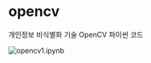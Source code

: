 # opencv
개인정보 비식별화 기술 OpenCV 파이썬 코드

![opencv1.ipynb](https://colab.research.google.com/github/dscoool/opencv/blob/main/opencv.ipynb)
